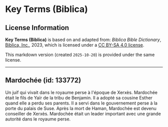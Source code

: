 # Key Terms (Biblica)

## License Information

**Key Terms (Biblica)** is based on and adapted from: _Biblica Bible Dictionary_, [Biblica, Inc.](https://www.biblica.com/), 2023, which is licensed under a [CC BY-SA 4.0 license](https://creativecommons.org/licenses/by-sa/4.0/legalcode.en).

This markdown version (created `2025-10-20`) is provided under the same license.



--------------------------------

## Mardochée (id: 133772)

Un juif qui vivait dans le royaume perse à l'époque de Xerxès. Mardochée était le fils de Yaïr de la tribu de Benjamin. Il a adopté sa cousine Esther quand elle a perdu ses parents. Il a servi dans le gouvernement perse à la porte du palais de Suse. Après la mort de Haman, Mardochée est devenu conseiller de Xerxès. Mardochée était un leader important avec une grande autorité dans le royaume perse.


